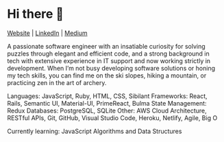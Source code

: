 # Hi there 👋

[Website](https://www.romantetelbaum.me) | [LinkedIn](https://www.linkedin.com/in/rtetelbaum/) | [Medium](https://rtetelbaum.medium.com/)

A passionate software engineer with an insatiable curiosity for solving puzzles through elegant and efficient code, and a strong background in tech with extensive experience in IT support and now working strictly in development. When I’m not busy developing software solutions or honing my tech skills, you can find me on the ski slopes, hiking a mountain, or practicing zen in the art of archery.

Languages: JavaScript, Ruby, HTML, CSS, Sibilant
Frameworks: React, Rails, Semantic UI, Material-UI, PrimeReact, Bulma
State Management: Redux
Databases: PostgreSQL, SQLite
Other: AWS Cloud Architecture, RESTful APIs, Git, GitHub, Visual Studio Code, Heroku, Netlify, Agile, Big O

Currently learning: JavaScript Algorithms and Data Structures
